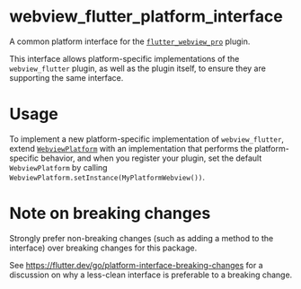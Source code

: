 # webview_flutter_platform_interface

A common platform interface for the [`flutter_webview_pro`](https://pub.dev/packages//flutter_webview_pro) plugin.

This interface allows platform-specific implementations of the `webview_flutter`
plugin, as well as the plugin itself, to ensure they are supporting the
same interface.

# Usage

To implement a new platform-specific implementation of `webview_flutter`, extend
[`WebviewPlatform`](lib/src/platform_interface/webview_platform.dart) with an implementation that performs the
platform-specific behavior, and when you register your plugin, set the default
`WebviewPlatform` by calling
`WebviewPlatform.setInstance(MyPlatformWebview())`.

# Note on breaking changes

Strongly prefer non-breaking changes (such as adding a method to the interface)
over breaking changes for this package.

See https://flutter.dev/go/platform-interface-breaking-changes for a discussion
on why a less-clean interface is preferable to a breaking change.
